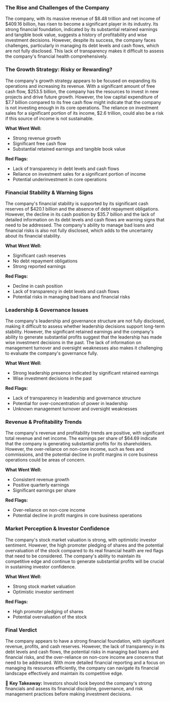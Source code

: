 ### The Rise and Challenges of the Company

The company, with its massive revenue of $8.48 trillion and net income of $409.16 billion, has risen to become a significant player in its industry. Its strong financial foundation, indicated by its substantial retained earnings and tangible book value, suggests a history of profitability and wise investment decisions. However, despite its success, the company faces challenges, particularly in managing its debt levels and cash flows, which are not fully disclosed. This lack of transparency makes it difficult to assess the company's financial health comprehensively.

### The Growth Strategy: Risky or Rewarding?

The company's growth strategy appears to be focused on expanding its operations and increasing its revenue. With a significant amount of free cash flow, $253.5 billion, the company has the resources to invest in new projects and drive future growth. However, the low capital expenditure of $7.7 billion compared to its free cash flow might indicate that the company is not investing enough in its core operations. The reliance on investment sales for a significant portion of its income, $2.6 trillion, could also be a risk if this source of income is not sustainable.

**What Went Well:**
- Strong revenue growth
- Significant free cash flow
- Substantial retained earnings and tangible book value

**Red Flags:**
- Lack of transparency in debt levels and cash flows
- Reliance on investment sales for a significant portion of income
- Potential underinvestment in core operations

### Financial Stability & Warning Signs

The company's financial stability is supported by its significant cash reserves of $420.1 billion and the absence of debt repayment obligations. However, the decline in its cash position by $35.7 billion and the lack of detailed information on its debt levels and cash flows are warning signs that need to be addressed. The company's ability to manage bad loans and financial risks is also not fully disclosed, which adds to the uncertainty about its financial stability.

**What Went Well:**
- Significant cash reserves
- No debt repayment obligations
- Strong reported earnings

**Red Flags:**
- Decline in cash position
- Lack of transparency in debt levels and cash flows
- Potential risks in managing bad loans and financial risks

### Leadership & Governance Issues

The company's leadership and governance structure are not fully disclosed, making it difficult to assess whether leadership decisions support long-term stability. However, the significant retained earnings and the company's ability to generate substantial profits suggest that the leadership has made wise investment decisions in the past. The lack of information on management turnover and oversight weaknesses also makes it challenging to evaluate the company's governance fully.

**What Went Well:**
- Strong leadership presence indicated by significant retained earnings
- Wise investment decisions in the past

**Red Flags:**
- Lack of transparency in leadership and governance structure
- Potential for over-concentration of power in leadership
- Unknown management turnover and oversight weaknesses

### Revenue & Profitability Trends

The company's revenue and profitability trends are positive, with significant total revenue and net income. The earnings per share of $64.69 indicate that the company is generating substantial profits for its shareholders. However, the over-reliance on non-core income, such as fees and commissions, and the potential decline in profit margins in core business operations could be areas of concern.

**What Went Well:**
- Consistent revenue growth
- Positive quarterly earnings
- Significant earnings per share

**Red Flags:**
- Over-reliance on non-core income
- Potential decline in profit margins in core business operations

### Market Perception & Investor Confidence

The company's stock market valuation is strong, with optimistic investor sentiment. However, the high promoter pledging of shares and the potential overvaluation of the stock compared to its real financial health are red flags that need to be considered. The company's ability to maintain its competitive edge and continue to generate substantial profits will be crucial in sustaining investor confidence.

**What Went Well:**
- Strong stock market valuation
- Optimistic investor sentiment

**Red Flags:**
- High promoter pledging of shares
- Potential overvaluation of the stock

### Final Verdict

The company appears to have a strong financial foundation, with significant revenue, profits, and cash reserves. However, the lack of transparency in its debt levels and cash flows, the potential risks in managing bad loans and financial risks, and the over-reliance on non-core income are concerns that need to be addressed. With more detailed financial reporting and a focus on managing its resources efficiently, the company can navigate its financial landscape effectively and maintain its competitive edge.

📌 **Key Takeaway:** Investors should look beyond the company's strong financials and assess its financial discipline, governance, and risk management practices before making investment decisions.